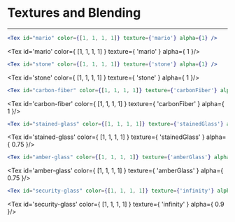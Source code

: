 # Textures and Blending

---

```jsx
<Tex id="mario" color={[1, 1, 1, 1]} texture={'mario'} alpha={1} />
```

<Tex id='mario' color={ [1, 1, 1, 1] } texture={ 'mario' } alpha={ 1 }/>

```jsx
<Tex id="stone" color={[1, 1, 1, 1]} texture={'stone'} alpha={1} />
```

<Tex id='stone' color={ [1, 1, 1, 1] } texture={ 'stone' } alpha={ 1 }/>

```jsx
<Tex id="carbon-fiber" color={[1, 1, 1, 1]} texture={'carbonFiber'} alpha={1} />
```

<Tex id='carbon-fiber' color={ [1, 1, 1, 1] } texture={ 'carbonFiber' } alpha={ 1 }/>

```jsx
<Tex id="stained-glass" color={[1, 1, 1, 1]} texture={'stainedGlass'} alpha={0.75} />
```

<Tex id='stained-glass' color={ [1, 1, 1, 1] } texture={ 'stainedGlass' } alpha={ 0.75 }/>

```jsx
<Tex id="amber-glass" color={[1, 1, 1, 1]} texture={'amberGlass'} alpha={0.75} />
```

<Tex id='amber-glass' color={ [1, 1, 1, 1] } texture={ 'amberGlass' } alpha={ 0.75 }/>

```jsx
<Tex id="security-glass" color={[1, 1, 1, 1]} texture={'infinity'} alpha={0.9} />
```

<Tex id='security-glass' color={ [1, 1, 1, 1] } texture={ 'infinity' } alpha={ 0.9 }/>

